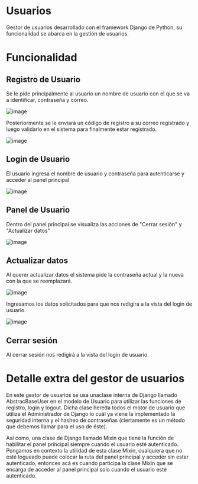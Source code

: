 # Usuarios
Gestor de usuarios desarrollado con el framework Django de Python, su funcionalidad se abarca en la gestión de usuarios.

# Funcionalidad

## Registro de Usuario
Se le pide principalmente al usuario un nombre de usuario con el que se va a identificar, contraseña y correo.

![image](https://user-images.githubusercontent.com/53346752/115108489-5fd86680-9f36-11eb-82f8-553615612b93.png)


Posteriormente se le enviará un código de registro a su correo registrado y luego validarlo en el sistema para finalmente estar registrado. 
 
![image](https://user-images.githubusercontent.com/53346752/115107968-821cb500-9f33-11eb-8454-28c762e26bdd.png)


## Login de Usuario
El usuario ingresa el nombre de usuario y contraseña para autenticarse y acceder al panel principal

![image](https://user-images.githubusercontent.com/53346752/115108025-cdcf5e80-9f33-11eb-8e68-d3620c7d057e.png)

## Panel de Usuario
Dentro del panel principal se visualiza las acciones de "Cerrar sesión" y "Actualizar datos"

![image](https://user-images.githubusercontent.com/53346752/115108034-dcb61100-9f33-11eb-9e14-f920b719be1e.png)

## Actualizar datos
Al querer actualizar datos el sistema pide la contraseña actual y la nueva con la que se reemplazará.

![image](https://user-images.githubusercontent.com/53346752/115108125-5d750d00-9f34-11eb-8bc6-c1cf09f02b24.png)

Ingresamos los datos solicitados para que nos redigira a la vista del login de usuario.

![image](https://user-images.githubusercontent.com/53346752/115108095-3c142100-9f34-11eb-9a4d-f075aa5cad92.png)

## Cerrar sesión
Al cerrar sesión nos redigirá a la vista del login de usuario.

# Detalle extra del gestor de usuarios
En este gestor de usuarios se usa unaclase interna de Django llamado AbstracBaseUser en el modelo de Usuario para utilizar las funciones de registro, login y logout. Dicha clase hereda todos el motor de usuario que utiliza el Administrador de Django lo cuál ya viene la implementado la seguridad interna y el hasheo de contraseñas (ciertamente es un método que debemos llamar para el uso de éste).

Así como, una clase de Django llamado Mixin que tiene la función de habilitar el panel principal siempre cuando el usuario esté autenticado. Pongamos en contexto la utilidad de esta clase Mixin, cualquiera que no esté logueado puede colocar la ruta del panel principal y acceder sin estar autenticado, entonces acá es cuando participa la clase Mixin que se encarga de acceder al panel principal solo cuando el usuario esté autenticado.





